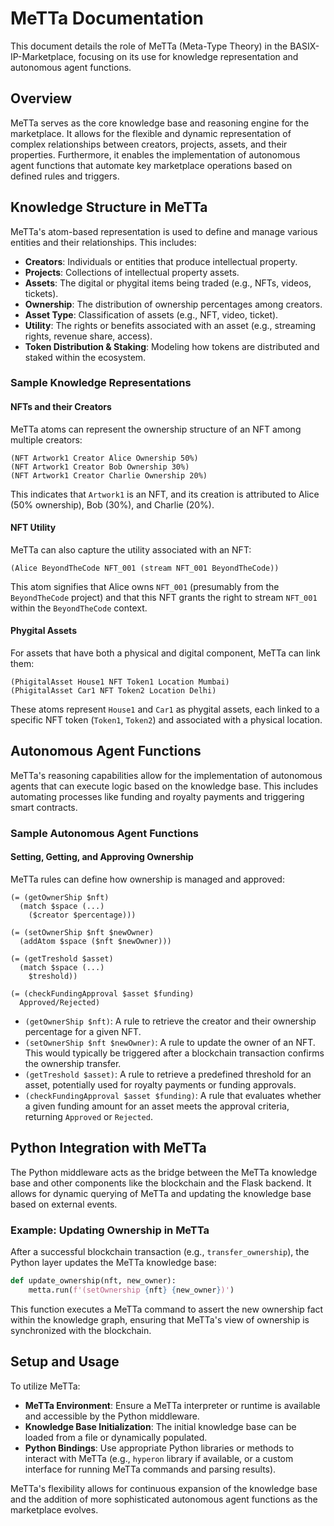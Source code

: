 # MeTTa Documentation

This document details the role of MeTTa (Meta-Type Theory) in the BASIX-IP-Marketplace, focusing on its use for knowledge representation and autonomous agent functions.

## Overview

MeTTa serves as the core knowledge base and reasoning engine for the marketplace. It allows for the flexible and dynamic representation of complex relationships between creators, projects, assets, and their properties. Furthermore, it enables the implementation of autonomous agent functions that automate key marketplace operations based on defined rules and triggers.

## Knowledge Structure in MeTTa

MeTTa's atom-based representation is used to define and manage various entities and their relationships. This includes:

-   **Creators**: Individuals or entities that produce intellectual property.
-   **Projects**: Collections of intellectual property assets.
-   **Assets**: The digital or phygital items being traded (e.g., NFTs, videos, tickets).
-   **Ownership**: The distribution of ownership percentages among creators.
-   **Asset Type**: Classification of assets (e.g., NFT, video, ticket).
-   **Utility**: The rights or benefits associated with an asset (e.g., streaming rights, revenue share, access).
-   **Token Distribution & Staking**: Modeling how tokens are distributed and staked within the ecosystem.

### Sample Knowledge Representations

#### NFTs and their Creators

MeTTa atoms can represent the ownership structure of an NFT among multiple creators:

```metta
(NFT Artwork1 Creator Alice Ownership 50%)
(NFT Artwork1 Creator Bob Ownership 30%)
(NFT Artwork1 Creator Charlie Ownership 20%)
```

This indicates that `Artwork1` is an NFT, and its creation is attributed to Alice (50% ownership), Bob (30%), and Charlie (20%).

#### NFT Utility

MeTTa can also capture the utility associated with an NFT:

```metta
(Alice BeyondTheCode NFT_001 (stream NFT_001 BeyondTheCode))
```

This atom signifies that Alice owns `NFT_001` (presumably from the `BeyondTheCode` project) and that this NFT grants the right to stream `NFT_001` within the `BeyondTheCode` context.

#### Phygital Assets

For assets that have both a physical and digital component, MeTTa can link them:

```metta
(PhigitalAsset House1 NFT Token1 Location Mumbai)
(PhigitalAsset Car1 NFT Token2 Location Delhi)
```

These atoms represent `House1` and `Car1` as phygital assets, each linked to a specific NFT token (`Token1`, `Token2`) and associated with a physical location.

## Autonomous Agent Functions

MeTTa's reasoning capabilities allow for the implementation of autonomous agents that can execute logic based on the knowledge base. This includes automating processes like funding and royalty payments and triggering smart contracts.

### Sample Autonomous Agent Functions

#### Setting, Getting, and Approving Ownership

MeTTa rules can define how ownership is managed and approved:

```metta
(= (getOwnerShip $nft)
  (match $space (...)
    ($creator $percentage)))

(= (setOwnerShip $nft $newOwner)
  (addAtom $space ($nft $newOwner)))

(= (getTreshold $asset)
  (match $space (...)
    $treshold))

(= (checkFundingApproval $asset $funding)
  Approved/Rejected)
```

-   `(getOwnerShip $nft)`: A rule to retrieve the creator and their ownership percentage for a given NFT.
-   `(setOwnerShip $nft $newOwner)`: A rule to update the owner of an NFT. This would typically be triggered after a blockchain transaction confirms the ownership transfer.
-   `(getTreshold $asset)`: A rule to retrieve a predefined threshold for an asset, potentially used for royalty payments or funding approvals.
-   `(checkFundingApproval $asset $funding)`: A rule that evaluates whether a given funding amount for an asset meets the approval criteria, returning `Approved` or `Rejected`.

## Python Integration with MeTTa

The Python middleware acts as the bridge between the MeTTa knowledge base and other components like the blockchain and the Flask backend. It allows for dynamic querying of MeTTa and updating the knowledge base based on external events.

### Example: Updating Ownership in MeTTa

After a successful blockchain transaction (e.g., `transfer_ownership`), the Python layer updates the MeTTa knowledge base:

```python
def update_ownership(nft, new_owner):
    metta.run(f'(setOwnership {nft} {new_owner})')
```

This function executes a MeTTa command to assert the new ownership fact within the knowledge graph, ensuring that MeTTa's view of ownership is synchronized with the blockchain.

## Setup and Usage

To utilize MeTTa:

-   **MeTTa Environment**: Ensure a MeTTa interpreter or runtime is available and accessible by the Python middleware.
-   **Knowledge Base Initialization**: The initial knowledge base can be loaded from a file or dynamically populated.
-   **Python Bindings**: Use appropriate Python libraries or methods to interact with MeTTa (e.g., `hyperon` library if available, or a custom interface for running MeTTa commands and parsing results).

MeTTa's flexibility allows for continuous expansion of the knowledge base and the addition of more sophisticated autonomous agent functions as the marketplace evolves.